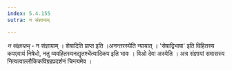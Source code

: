 ```yaml
---
index: 5.4.155
sutra: न संज्ञायाम्

---
```

_न संज्ञायाम्_ - न संज्ञायाम् । शेषादिति प्राप्त इति ।अनन्तरस्ये॑ति न्यायात् । 'सेषाद्विभाषा' इति विहितस्य कपएवायं निषेधो, नतु व्यवहितस्यनद्यृतश्चे॑त्यादिकप इति भावः । विओ देवा अस्येति । अत्र संज्ञायां समासस्य नित्यत्वाल्लौकिकविग्रहप्रदर्शनं चिन्त्यमेव ।